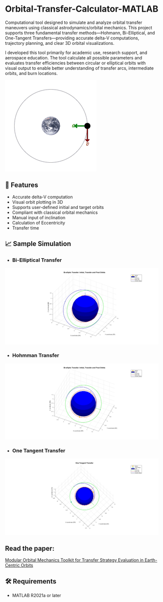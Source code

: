 # Orbital-Transfer-Calculator-MATLAB
Computational tool designed to simulate and analyze orbital transfer maneuvers using classical astrodynamics/orbital mechanics. This project supports three fundamental transfer methods—Hohmann, Bi-Elliptical, and One-Tangent Transfers—providing accurate delta-V computations, trajectory planning, and clear 3D orbital visualizations.

I developed this tool primarily for academic use, research support, and aerospace education. The tool calculate all possible parameters and evaluates transfer efficiencies between circular or elliptical orbits with visual output to enable better understanding of transfer arcs, intermediate orbits, and burn locations.

![Orbital Mechanics](figures/Orbital_motion.gif)

## 🚀 Features
- Accurate delta-V computation
- Visual orbit plotting in 3D
- Supports user-defined initial and target orbits
- Compliant with classical orbital mechanics
- Manual input of inclination
- Calculation of Eccentricity
- Transfer time

## 📈 Sample Simulation
- ### Bi-Elliptical Transfer
![Bi-Elliptical Transfer Plot](figures/bielliptic.jpg)

- ### Hohmman Transfer
![Hohmman Transfer Plot](figures/hohmman.jpg)

- ### One Tangent Transfer
![One Tangent Transfer Plot](figures/onetangent.jpg)

## Read the paper:
[Modular Orbital Mechanics Toolkit for Transfer Strategy Evaluation in Earth-Centric Orbits](https://www.researchgate.net)

## 🛠 Requirements
- MATLAB R2021a or later
